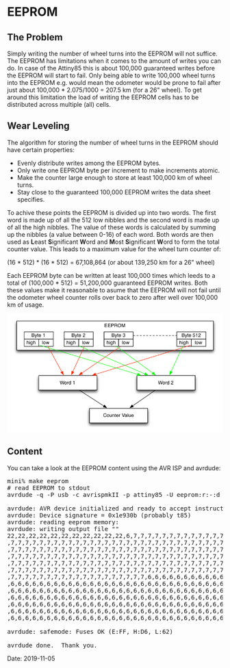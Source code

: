 # EEPROM

## The Problem

Simply writing the number of wheel turns into the EEPROM will not suffice. The EEPROM has limitations when it comes to the amount of writes you can do. In case of the Attiny85 this is about 100,000 guaranteed writes before the EEPROM will start to fail. Only being able to write 100,000 wheel turns into the EEPROM e.g. would mean the odometer would be prone to fail after just about 100,000 * 2.075/1000 = 207.5 km (for a 26" wheel). To get around this limitation the load of writing the EEPROM cells has to be distributed across multiple (all) cells.

## Wear Leveling

The algorithm for storing the number of wheel turns in the EEPROM should have certain properties:

* Evenly distribute writes among the EEPROM bytes.
* Only write one EEPROM byte per increment to make increments atomic.
* Make the counter large enough to store at least 100,000 km of wheel turns.
* Stay close to the guaranteed 100,000 EEPROM writes the data sheet specifies.

To achive these points the EEPROM is divided up into two words. The first word is made up of all the 512 low nibbles and the second word is made up of all the high nibbles. The value of these words is calculated by summing up the nibbles (a value between 0-16) of each word. Both words are then used as **L**east **S**ignificant **W**ord and **M**ost **S**ignificant **W**ord to form the total counter value. This leads to a maximum value for the wheel turn counter of:

(16 * 512) * (16 * 512) = 67,108,864 (or about 139,250 km for a 26" wheel)

Each EEPROM byte can be written at least 100,000 times which leeds to a total of (100,000 * 512) = 51,200,000 guaranteed EEPROM writes. Both these values make it reasonable to asume that the EEPROM will not fail until the odometer wheel counter rolls over back to zero after well over 100,000 km of usage.

![eeprom](images/eeprom.png)

## Content

You can take a look at the EEPROM content using the AVR ISP and avrdude:

<pre>
mini% make eeprom
# read EEPROM to stdout
avrdude -q -P usb -c avrispmkII -p attiny85 -U eeprom:r:-:d

avrdude: AVR device initialized and ready to accept instructions
avrdude: Device signature = 0x1e930b (probably t85)
avrdude: reading eeprom memory:
avrdude: writing output file "<stdout>"
22,22,22,22,22,22,22,22,22,22,22,6,7,7,7,7,7,7,7,7,7,7,7,7,7,7,7,7,7,7,7,7,7,7,7
,7,7,7,7,7,7,7,7,7,7,7,7,7,7,7,7,7,7,7,7,7,7,7,7,7,7,7,7,7,7,7,7,7,7,7,7,7,7,7,7
,7,7,7,7,7,7,7,7,7,7,7,7,7,7,7,7,7,7,7,7,7,7,7,7,7,7,7,7,7,7,7,7,7,7,7,7,7,7,7,7
,7,7,7,7,7,7,7,7,7,7,7,7,7,7,7,7,7,7,7,7,7,7,7,7,7,7,7,7,7,7,7,7,7,7,7,7,7,7,7,7
,7,7,7,7,7,7,7,7,7,7,7,7,7,7,7,7,7,7,7,7,7,7,7,7,7,7,7,7,7,7,7,7,7,7,7,7,7,7,7,7
,7,7,7,7,7,7,7,7,7,7,7,7,7,7,7,7,7,7,7,7,7,7,7,7,7,7,7,7,7,7,7,7,7,7,7,7,7,7,7,7
,7,7,7,7,7,7,7,7,7,7,7,7,7,7,7,7,7,7,7,6,6,6,6,6,6,6,6,6,6,6,6,6,6,6,6,6,6,6,6,6
,6,6,6,6,6,6,6,6,6,6,6,6,6,6,6,6,6,6,6,6,6,6,6,6,6,6,6,6,6,6,6,6,6,6,6,6,6,6,6,6
,6,6,6,6,6,6,6,6,6,6,6,6,6,6,6,6,6,6,6,6,6,6,6,6,6,6,6,6,6,6,6,6,6,6,6,6,6,6,6,6
,6,6,6,6,6,6,6,6,6,6,6,6,6,6,6,6,6,6,6,6,6,6,6,6,6,6,6,6,6,6,6,6,6,6,6,6,6,6,6,6
,6,6,6,6,6,6,6,6,6,6,6,6,6,6,6,6,6,6,6,6,6,6,6,6,6,6,6,6,6,6,6,6,6,6,6,6,6,6,6,6
,6,6,6,6,6,6,6,6,6,6,6,6,6,6,6,6,6,6,6,6,6,6,6,6,6,6,6,6,6,6,6,6,6,6,6,6,6,6,6,6
,6,6,6,6,6,6,6,6,6,6,6,6,6,6,6,6,6,6,6,6,6,6,6,6,6,6,6,6,6,6,6,6,6,6,6,6,6

avrdude: safemode: Fuses OK (E:FF, H:D6, L:62)

avrdude done.  Thank you.
</pre>

Date: 2019-11-05

